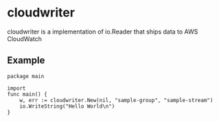 # cloudwriter

cloudwriter is a implementation of io.Reader that ships data to AWS CloudWatch
 
## Example 
 
```
package main

import 
func main() {
    w, err := cloudwriter.New(nil, "sample-group", "sample-stream")
    io.WriteString("Hello World\n")
}
```
